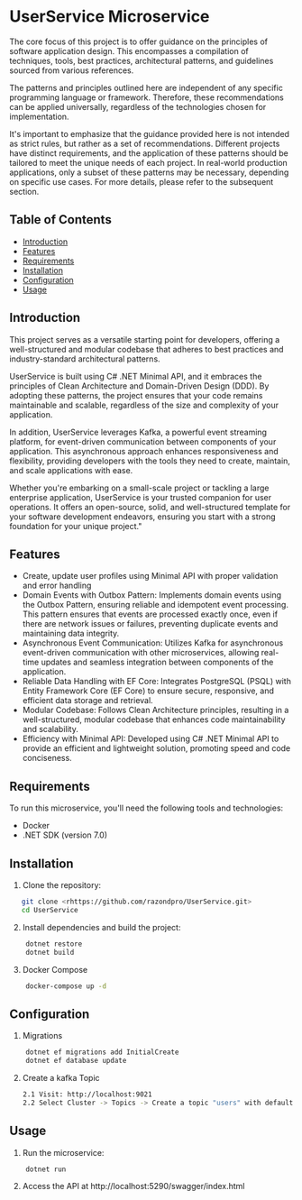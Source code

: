 # UserService Microservice

The core focus of this project is to offer guidance on the principles of software application design. This encompasses a compilation of techniques, tools, best practices, architectural patterns, and guidelines sourced from various references.

The patterns and principles outlined here are independent of any specific programming language or framework. Therefore, these recommendations can be applied universally, regardless of the technologies chosen for implementation.

It's important to emphasize that the guidance provided here is not intended as strict rules, but rather as a set of recommendations. Different projects have distinct requirements, and the application of these patterns should be tailored to meet the unique needs of each project. In real-world production applications, only a subset of these patterns may be necessary, depending on specific use cases. For more details, please refer to the subsequent section.

## Table of Contents

- [Introduction](#introduction)
- [Features](#features)
- [Requirements](#requirements)
- [Installation](#installation)
- [Configuration](#configuration)
- [Usage](#usage)

## Introduction

This project serves as a versatile starting point for developers, offering a well-structured and modular codebase that adheres to best practices and industry-standard architectural patterns.

UserService is built using C# .NET Minimal API, and it embraces the principles of Clean Architecture and Domain-Driven Design (DDD). By adopting these patterns, the project ensures that your code remains maintainable and scalable, regardless of the size and complexity of your application.

In addition, UserService leverages Kafka, a powerful event streaming platform, for event-driven communication between components of your application. This asynchronous approach enhances responsiveness and flexibility, providing developers with the tools they need to create, maintain, and scale applications with ease.

Whether you're embarking on a small-scale project or tackling a large enterprise application, UserService is your trusted companion for user operations. It offers an open-source, solid, and well-structured template for your software development endeavors, ensuring you start with a strong foundation for your unique project."

## Features

- Create, update user profiles using Minimal API with proper validation and error handling
- Domain Events with Outbox Pattern: Implements domain events using the Outbox Pattern, ensuring reliable and idempotent event processing. This pattern ensures that events are processed exactly once, even if there are network issues or failures, preventing duplicate events and maintaining data integrity.
- Asynchronous Event Communication: Utilizes Kafka for asynchronous event-driven communication with other microservices, allowing real-time updates and seamless integration between components of the application.
- Reliable Data Handling with EF Core: Integrates PostgreSQL (PSQL) with Entity Framework Core (EF Core) to ensure secure, responsive, and efficient data storage and retrieval.
- Modular Codebase: Follows Clean Architecture principles, resulting in a well-structured, modular codebase that enhances code maintainability and scalability.
- Efficiency with Minimal API: Developed using C# .NET Minimal API to provide an efficient and lightweight solution, promoting speed and code conciseness.

## Requirements

To run this microservice, you'll need the following tools and technologies:

- Docker
- .NET SDK (version 7.0)

## Installation

1. Clone the repository:

```bash
   git clone <rhttps://github.com/razondpro/UserService.git>
   cd UserService
```

2. Install dependencies and build the project:

```bash
    dotnet restore
    dotnet build
```

3. Docker Compose

```bash
    docker-compose up -d
```

## Configuration

1. Migrations

```bash
    dotnet ef migrations add InitialCreate
    dotnet ef database update
```
2. Create a kafka Topic
   ```bash
   2.1 Visit: http://localhost:9021
   2.2 Select Cluster -> Topics -> Create a topic "users" with defaults
   ```

## Usage

1. Run the microservice:

```bash
    dotnet run
```

2. Access the API at http://localhost:5290/swagger/index.html
